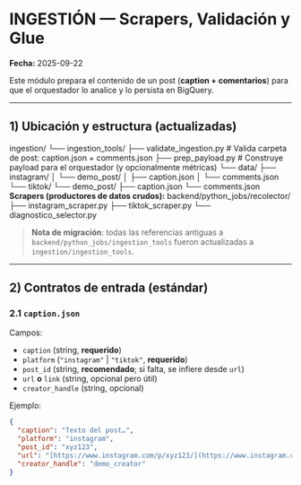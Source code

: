 # INGESTIÓN — Scrapers, Validación y Glue
**Fecha:** 2025-09-22

Este módulo prepara el contenido de un post (**caption + comentarios**) para que el orquestador lo analice y lo persista en BigQuery.

---

## 1) Ubicación y estructura (actualizadas)
ingestion/
└── ingestion_tools/
├── validate_ingestion.py      # Valida carpeta de post: caption.json + comments.json
├── prep_payload.py            # Construye payload para el orquestador (y opcionalmente métricas)
└── data/
├── instagram/
│   └── demo_post/
│       ├── caption.json
│       └── comments.json
└── tiktok/
└── demo_post/
├── caption.json
└── comments.json
**Scrapers (productores de datos crudos):**
backend/python_jobs/recolector/
├── instagram_scraper.py
├── tiktok_scraper.py
└── diagnostico_selector.py
> **Nota de migración**: todas las referencias antiguas a 
> `backend/python_jobs/ingestion_tools` fueron actualizadas a 
> `ingestion/ingestion_tools`.

---

## 2) Contratos de entrada (estándar)

### 2.1 `caption.json`
Campos:
- `caption` (string, **requerido**)
- `platform` (`"instagram"` | `"tiktok"`, **requerido**)
- `post_id` (string, **recomendado**; si falta, se infiere desde `url`)
- `url` **o** `link` (string, opcional pero útil)
- `creator_handle` (string, opcional)

Ejemplo:
```json
{
  "caption": "Texto del post…",
  "platform": "instagram",
  "post_id": "xyz123",
  "url": "[https://www.instagram.com/p/xyz123/](https://www.instagram.com/p/xyz123/)",
  "creator_handle": "demo_creator"
}